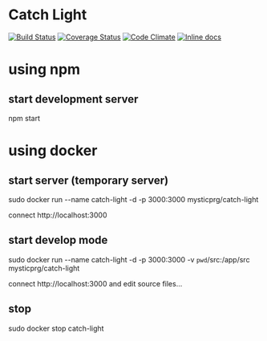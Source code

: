 # Catch Light
[![Build Status](https://travis-ci.org/mysticPrg/catch-light.svg?branch=master)](https://travis-ci.org/mysticPrg/catch-light)
[![Coverage Status](https://coveralls.io/repos/github/mysticPrg/catch-light/badge.svg?branch=master)](https://coveralls.io/github/mysticPrg/catch-light?branch=master)
[![Code Climate](https://codeclimate.com/github/mysticPrg/catch-light/badges/gpa.svg)](https://codeclimate.com/github/mysticPrg/catch-light)
[![Inline docs](http://inch-ci.org/github/mysticPrg/catch-light.svg?branch=master)](http://inch-ci.org/github/mysticPrg/catch-light)

# using npm
## start development server
npm start

# using docker
## start server (temporary server)
sudo docker run --name catch-light -d -p 3000:3000 mysticprg/catch-light 

connect http://localhost:3000

## start develop mode
sudo docker run --name catch-light -d -p 3000:3000 -v `pwd`/src:/app/src mysticprg/catch-light

connect http://localhost:3000 and edit source files...

## stop
sudo docker stop catch-light


